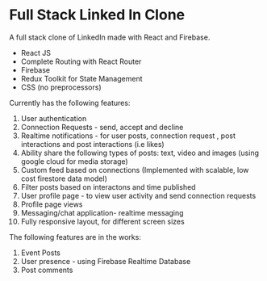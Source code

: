 
# Full Stack Linked In Clone

A full stack clone of LinkedIn made with React and Firebase. 

- React JS
- Complete Routing with React Router
- Firebase
- Redux Toolkit for State Management
- CSS (no preprocessors)

Currently has the following features:

1. User authentication
2. Connection Requests - send, accept and decline
3. Realtime notifications - for user posts, connection request , post interactions and post interactions (i.e likes)
4. Ability share the following types of posts: text, video and images (using google cloud for media storage)
5. Custom feed based on connections (Implemented with scalable, low cost firestore data model)
6. Filter posts based on interactons and time published 
7. User profile page - to view user activity and send connection requests
8. Profile page views
9. Messaging/chat application- realtime messaging 
10. Fully responsive layout, for different screen sizes

The following features are in the works:

1. Event Posts
2. User presence - using Firebase Realtime Database
3. Post comments
